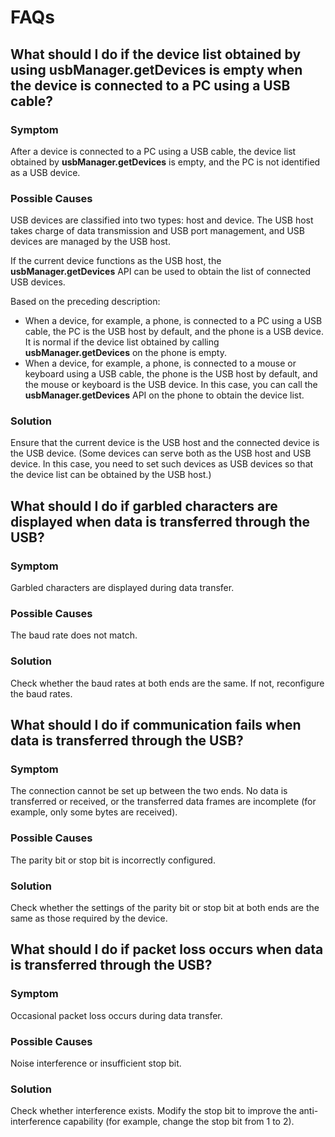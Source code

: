 # FAQs

<!--Kit: Basic Services Kit-->
<!--Subsystem: USB-->
<!--Owner: @hwymlgitcode-->
<!--Designer: @w00373942-->
<!--Tester: @dong-dongzhen-->
<!--Adviser: @w_Machine_cc-->

## What should I do if the device list obtained by using usbManager.getDevices is empty when the device is connected to a PC using a USB cable?

### Symptom

After a device is connected to a PC using a USB cable, the device list obtained by **usbManager.getDevices** is empty, and the PC is not identified as a USB device.

### Possible Causes

USB devices are classified into two types: host and device. The USB host takes charge of data transmission and USB port management, and USB devices are managed by the USB host.

If the current device functions as the USB host, the **usbManager.getDevices** API can be used to obtain the list of connected USB devices.

Based on the preceding description:

- When a device, for example, a phone, is connected to a PC using a USB cable, the PC is the USB host by default, and the phone is a USB device. It is normal if the device list obtained by calling **usbManager.getDevices** on the phone is empty.
- When a device, for example, a phone, is connected to a mouse or keyboard using a USB cable, the phone is the USB host by default, and the mouse or keyboard is the USB device. In this case, you can call the **usbManager.getDevices** API on the phone to obtain the device list.

### Solution

Ensure that the current device is the USB host and the connected device is the USB device. (Some devices can serve both as the USB host and USB device. In this case, you need to set such devices as USB devices so that the device list can be obtained by the USB host.)

## What should I do if garbled characters are displayed when data is transferred through the USB?

### Symptom

Garbled characters are displayed during data transfer.

### Possible Causes

The baud rate does not match.

### Solution

Check whether the baud rates at both ends are the same. If not, reconfigure the baud rates.

## What should I do if communication fails when data is transferred through the USB?

### Symptom

The connection cannot be set up between the two ends. No data is transferred or received, or the transferred data frames are incomplete (for example, only some bytes are received).

### Possible Causes

The parity bit or stop bit is incorrectly configured.

### Solution

Check whether the settings of the parity bit or stop bit at both ends are the same as those required by the device.

## What should I do if packet loss occurs when data is transferred through the USB?


### Symptom

Occasional packet loss occurs during data transfer.

### Possible Causes

Noise interference or insufficient stop bit.

### Solution

Check whether interference exists. Modify the stop bit to improve the anti-interference capability (for example, change the stop bit from 1 to 2).
